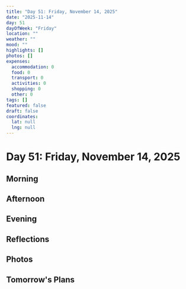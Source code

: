 ```yaml
---
title: "Day 51: Friday, November 14, 2025"
date: "2025-11-14"
day: 51
dayOfWeek: "Friday"
location: ""
weather: ""
mood: ""
highlights: []
photos: []
expenses:
  accommodation: 0
  food: 0
  transport: 0
  activities: 0
  shopping: 0
  other: 0
tags: []
featured: false
draft: false
coordinates:
  lat: null
  lng: null
---
```


# Day 51: Friday, November 14, 2025

## Morning

## Afternoon

## Evening

## Reflections

## Photos

## Tomorrow's Plans
